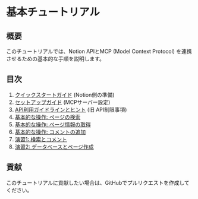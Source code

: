 # 基本チュートリアル

## 概要
このチュートリアルでは、Notion APIとMCP (Model Context Protocol) を連携させるための基本的な手順を説明します。

## 目次
1. [クイックスタートガイド](01_setup/quick_start.md) (Notion側の準備)
2. [セットアップガイド](01_setup/setup_guide.md) (MCPサーバー設定)
3. [API利用ガイドラインとヒント](01_setup/api_limitations.md) (旧 API制限事項)
4. [基本的な操作: ページの検索](02_basic_operations/search_pages.md)
5. [基本的な操作: ページ情報の取得](02_basic_operations/get_page.md)
6. [基本的な操作: コメントの追加](02_basic_operations/add_comment.md)
7. [演習1: 検索とコメント](03_exercises/exercise_1.md)
8. [演習2: データベースとページ作成](03_exercises/exercise_2.md)

## 貢献
このチュートリアルに貢献したい場合は、GitHubでプルリクエストを作成してください。
